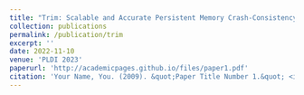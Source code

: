 ```yaml
---
title: "Trim: Scalable and Accurate Persistent Memory Crash-Consistency Testing via Representative Testing"
collection: publications
permalink: /publication/trim
excerpt: ''
date: 2022-11-10
venue: 'PLDI 2023'
paperurl: 'http://academicpages.github.io/files/paper1.pdf'
citation: 'Your Name, You. (2009). &quot;Paper Title Number 1.&quot; <i>Journal 1</i>. 1(1).'
---
```

